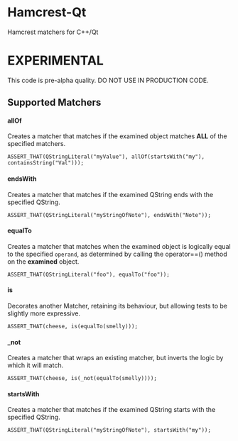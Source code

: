 Hamcrest-Qt
===========

Hamcrest matchers for C++/Qt


# EXPERIMENTAL
This code is pre-alpha quality. DO NOT USE IN PRODUCTION CODE.


## Supported Matchers

#### allOf

Creates a matcher that matches if the examined object matches **ALL** of the specified matchers.

    ASSERT_THAT(QStringLiteral("myValue"), allOf(startsWith("my"), containsString("Val")));

#### endsWith

Creates a matcher that matches if the examined QString ends with the specified
QString.

    ASSERT_THAT(QStringLiteral("myStringOfNote"), endsWith("Note"));

#### equalTo

Creates a matcher that matches when the examined object is logically equal to the specified `operand`, as determined by calling the operator==() method on the **examined** object.

    ASSERT_THAT(QStringLiteral("foo"), equalTo("foo"));

#### is

Decorates another Matcher, retaining its behaviour, but allowing tests to be slightly more expressive.

    ASSERT_THAT(cheese, is(equalTo(smelly)));

#### _not

Creates a matcher that wraps an existing matcher, but inverts the logic by which it will match.

    ASSERT_THAT(cheese, is(_not(equalTo(smelly))));

#### startsWith


Creates a matcher that matches if the examined QString starts with the specified
QString.

    ASSERT_THAT(QStringLiteral("myStringOfNote"), startsWith("my"));
